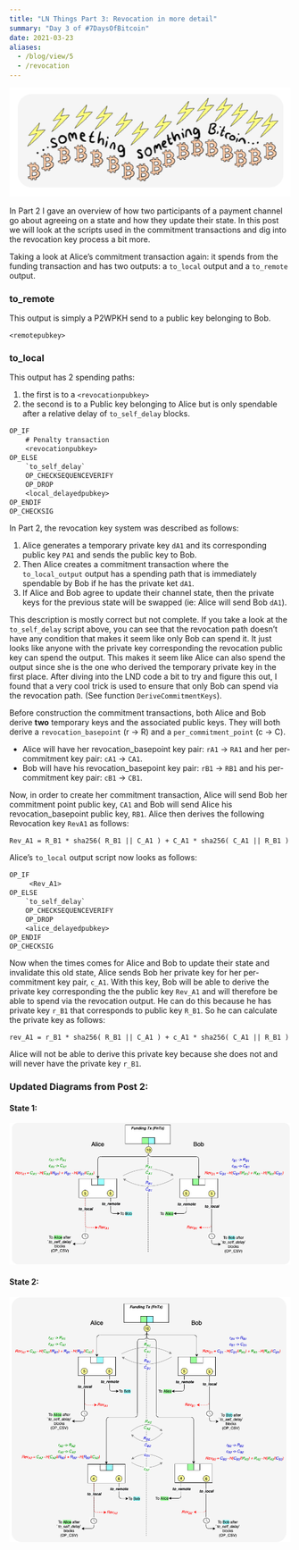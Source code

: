 ```yaml
---
title: "LN Things Part 3: Revocation in more detail"
summary: "Day 3 of #7DaysOfBitcoin"
date: 2021-03-23
aliases:
  - /blog/view/5
  - /revocation   
---
```


 ![](/lnThings/something.png#center)

In Part 2 I gave an overview of how two participants of a payment channel go about agreeing on a state and how they update their state. In this post we will look at the scripts used in the commitment transactions and dig into the revocation key process a bit more.

Taking a look at Alice’s commitment transaction again: it spends from the funding transaction and has two outputs: a `to_local` output and a `to_remote` output.

### to_remote

This output is simply a P2WPKH send to a public key belonging to Bob.

```
<remotepubkey>
```

### to_local

This output has 2 spending paths:

1. the first is to a `<revocationpubkey>`
2. the second is to a Public key belonging to Alice but is only spendable after a relative delay of `to_self_delay` blocks.

```
OP_IF
    # Penalty transaction
    <revocationpubkey>
OP_ELSE
    `to_self_delay`
    OP_CHECKSEQUENCEVERIFY
    OP_DROP
    <local_delayedpubkey>
OP_ENDIF
OP_CHECKSIG
```

In Part 2, the revocation key system was described as follows:

1. Alice generates a temporary private key `dA1` and its corresponding public key `PA1` and sends the public key to Bob.
2. Then Alice creates a commitment transaction where the `to_local_output` output has a spending path that is immediately spendable by Bob if he has the private ket `dA1`. 
3. If Alice and Bob agree to update their channel state, then the private keys for the previous state will be swapped (ie: Alice will send Bob `dA1`). 

This description is mostly correct but not complete. If you take a look at the `to_self_delay` script above, you can see that the revocation path doesn’t have any condition that makes it seem like only Bob can spend it. It just looks like anyone with the private key corresponding the revocation public key can spend the output. This makes it seem like Alice can also spend the output since she is the one who derived the temporary private key in the first place. After diving into the LND code a bit to try and figure this out, I found that a very cool trick is used to ensure that only Bob can spend via the revocation path. (See function `DeriveCommitmentKeys`).

Before construction the commitment transactions, both Alice and Bob derive **two** temporary keys and the associated public keys. They will both derive a `revocation_basepoint` (r -> R) and a `per_commitment_point` (c -> C). 

- Alice will have her revocation_basepoint key pair: `rA1` -> `RA1` and her per-commitment key pair: `cA1` -> `CA1`.
- Bob will have his revocation_basepoint key pair: `rB1` -> `RB1` and his per-commitment key pair: `cB1` -> `CB1`.

Now, in order to create her commitment transaction, Alice will send Bob her commitment point public key, `CA1` and Bob will send Alice his revocation_basepoint public key, `RB1`. Alice then derives the following Revocation key `RevA1` as follows:

```
Rev_A1 = R_B1 * sha256( R_B1 || C_A1 ) + C_A1 * sha256( C_A1 || R_B1 )
```

Alice’s `to_local` output script now looks as follows:

```
OP_IF
     <Rev_A1>
OP_ELSE
    `to_self_delay`
    OP_CHECKSEQUENCEVERIFY
    OP_DROP
    <alice_delayedpubkey>
OP_ENDIF
OP_CHECKSIG
```
Now when the times comes for Alice and Bob to update their state and invalidate this old state, Alice sends Bob her private key for her per-commitment key pair, `c_A1`. With this key, Bob will be able to derive the private key corresponding the the public key `Rev_A1` and will therefore be able to spend via the revocation output. He can do this because he has private key `r_B1` that corresponds to public key `R_B1`. So he can calculate the private key as follows:

```
rev_A1 = r_B1 * sha256( R_B1 || C_A1 ) + c_A1 * sha256( C_A1 || R_B1 )
```

Alice will not be able to derive this private key because she does not and will never have the private key `r_B1`.

### Updated Diagrams from Post 2:

#### State 1:

 ![](/lnThings/state1V2.png#center)

#### State 2:

 ![](/lnThings/state2V2.png#center)
